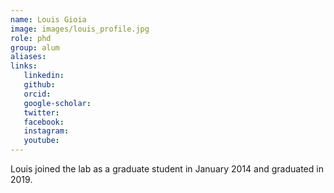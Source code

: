 ```yaml
---
name: Louis Gioia
image: images/louis_profile.jpg
role: phd
group: alum
aliases:
links:
   linkedin: 
   github:
   orcid: 
   google-scholar:
   twitter:
   facebook:
   instagram: 
   youtube:
---
```


Louis joined the lab as a graduate student in January 2014 and graduated in 2019.